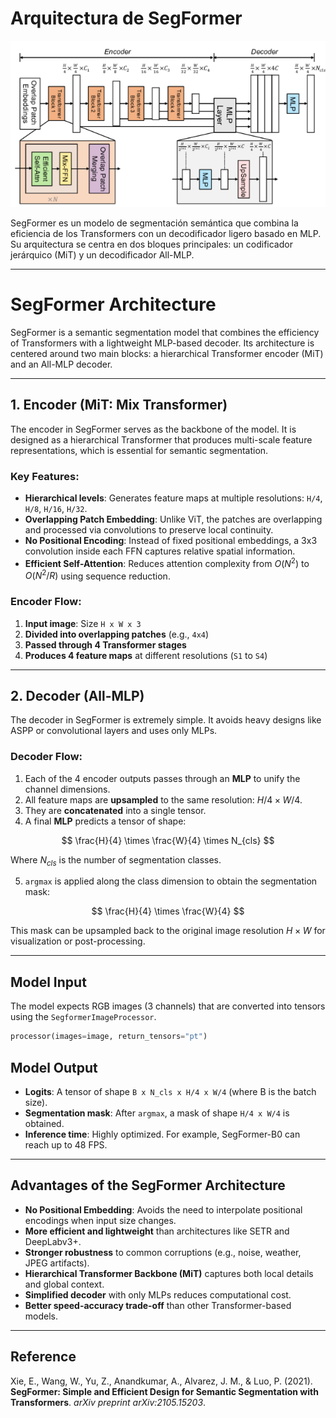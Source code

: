 
# Arquitectura de SegFormer

![Arquitectura de SegFormer](https://github.com/PaolaChaux/Proyecto-SegFormer-Analitica-de-Datos/blob/main/data/images/ARQUITECTURAIMAGEN.png)

SegFormer es un modelo de segmentación semántica que combina la eficiencia de los Transformers con un decodificador ligero basado en MLP. Su arquitectura se centra en dos bloques principales: un codificador jerárquico (MiT) y un decodificador All-MLP.

---
# SegFormer Architecture

SegFormer is a semantic segmentation model that combines the efficiency of Transformers with a lightweight MLP-based decoder. Its architecture is centered around two main blocks: a hierarchical Transformer encoder (MiT) and an All-MLP decoder.

---

## 1. Encoder (MiT: Mix Transformer)

The encoder in SegFormer serves as the backbone of the model. It is designed as a hierarchical Transformer that produces multi-scale feature representations, which is essential for semantic segmentation.

### Key Features:

- **Hierarchical levels**: Generates feature maps at multiple resolutions: `H/4`, `H/8`, `H/16`, `H/32`.
- **Overlapping Patch Embedding**: Unlike ViT, the patches are overlapping and processed via convolutions to preserve local continuity.
- **No Positional Encoding**: Instead of fixed positional embeddings, a 3x3 convolution inside each FFN captures relative spatial information.
- **Efficient Self-Attention**: Reduces attention complexity from $O(N^2)$ to $O(N^2/R)$ using sequence reduction.

### Encoder Flow:

1. **Input image**: Size `H x W x 3`
2. **Divided into overlapping patches** (e.g., `4x4`)
3. **Passed through 4 Transformer stages**
4. **Produces 4 feature maps** at different resolutions (`S1` to `S4`)

---

## 2. Decoder (All-MLP)

The decoder in SegFormer is extremely simple. It avoids heavy designs like ASPP or convolutional layers and uses only MLPs.

### Decoder Flow:

1. Each of the 4 encoder outputs passes through an **MLP** to unify the channel dimensions.
2. All feature maps are **upsampled** to the same resolution: $H/4 \times W/4$.
3. They are **concatenated** into a single tensor.
4. A final **MLP** predicts a tensor of shape:

$$
\frac{H}{4} \times \frac{W}{4} \times N_{cls}
$$

Where $N_{cls}$ is the number of segmentation classes.

5. `argmax` is applied along the class dimension to obtain the segmentation mask:

$$
\frac{H}{4} \times \frac{W}{4}
$$

This mask can be upsampled back to the original image resolution $H \times W$ for visualization or post-processing.

---

## Model Input

The model expects RGB images (3 channels) that are converted into tensors using the `SegformerImageProcessor`.

```python
processor(images=image, return_tensors="pt")
```
## Model Output

- **Logits**: A tensor of shape `B x N_cls x H/4 x W/4` (where B is the batch size).
- **Segmentation mask**: After `argmax`, a mask of shape `H/4 x W/4` is obtained.
- **Inference time**: Highly optimized. For example, SegFormer-B0 can reach up to 48 FPS.

---

## Advantages of the SegFormer Architecture

- **No Positional Embedding**: Avoids the need to interpolate positional encodings when input size changes.
- **More efficient and lightweight** than architectures like SETR and DeepLabv3+.
- **Stronger robustness** to common corruptions (e.g., noise, weather, JPEG artifacts).
- **Hierarchical Transformer Backbone (MiT)** captures both local details and global context.
- **Simplified decoder** with only MLPs reduces computational cost.
- **Better speed-accuracy trade-off** than other Transformer-based models.

---

## Reference

Xie, E., Wang, W., Yu, Z., Anandkumar, A., Alvarez, J. M., & Luo, P. (2021). **SegFormer: Simple and Efficient Design for Semantic Segmentation with Transformers**. _arXiv preprint arXiv:2105.15203_.

